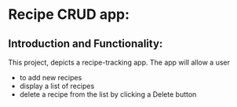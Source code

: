 # Recipe CRUD app: 


## Introduction and Functionality: 
This project, depicts a recipe-tracking app. The app will allow a user 
- to add new recipes
- display a list of recipes
- delete a recipe from the list by clicking a Delete button

  
